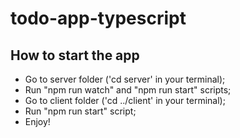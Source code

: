 # todo-app-typescript

## How to start the app

- Go to server folder ('cd server' in your terminal);
- Run "npm run watch" and "npm run start" scripts;
- Go to client folder ('cd ../client' in your terminal);
- Run "npm run start" script;
- Enjoy!

